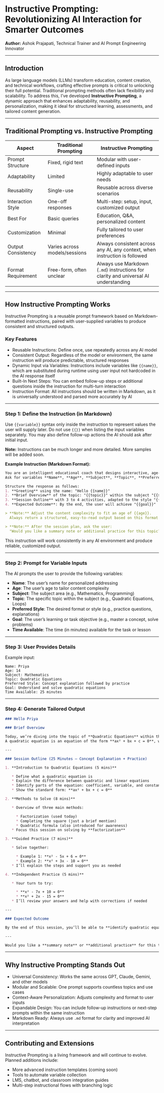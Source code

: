 # Instructive Prompting: Revolutionizing AI Interaction for Smarter Outcomes

**Author:** Ashok Prajapati, Technical Trainer and AI Prompt Engineering Innovator

---

## Introduction

As large language models (LLMs) transform education, content creation, and technical workflows, crafting effective prompts is critical to unlocking their full potential. Traditional prompting methods often lack flexibility and scalability. To address this, I’ve developed **Instructive Prompting**, a dynamic approach that enhances adaptability, reusability, and personalization, making it ideal for structured learning, assessments, and tailored content generation.

---

## Traditional Prompting vs. Instructive Prompting

| Aspect             | Traditional Prompting         | Instructive Prompting                                                               |
| ------------------ | ----------------------------- | ----------------------------------------------------------------------------------- |
| Prompt Structure   | Fixed, rigid text             | Modular with user-defined inputs                                                    |
| Adaptability       | Limited                       | Highly adaptable to user needs                                                      |
| Reusability        | Single-use                    | Reusable across diverse scenarios                                                   |
| Interaction Style  | One-off responses             | Multi-step: setup, input, customized output                                         |
| Best For           | Basic queries                 | Education, Q\&A, personalized content                                               |
| Customization      | Minimal                       | Fully tailored to user preferences                                                  |
| Output Consistency | Varies across models/sessions | Always consistent across any AI, any context, when instruction is followed          |
| Format Requirement | Free-form, often unclear      | Always use Markdown (`.md`) instructions for clarity and universal AI understanding |

---

## How Instructive Prompting Works

Instructive Prompting is a reusable prompt framework based on Markdown-formatted instructions, paired with user-supplied variables to produce consistent and structured outputs.

### Key Features

* Reusable Instructions: Define once, use repeatedly across any AI model
* Consistent Output: Regardless of the model or environment, the same instruction will produce predictable, structured responses
* Dynamic Input via Variables: Instructions include variables like `{{name}}`, which are substituted during runtime using user input not hardcoded in the AI response itself
* Built-In Next Steps: You can embed follow-up steps or additional questions inside the instruction for multi-turn interaction
* Instruction Format: All instructions should be written in Markdown, as it is universally understood and parsed more accurately by AI

---

### Step 1: Define the Instruction (in Markdown)

Use `{{variable}}` syntax only inside the instruction to represent values the user will supply later. Do not use `{{}}` when listing the input variables separately. You may also define follow-up actions the AI should ask after initial input.

**Note:** Instructions can be much longer and more detailed. More samples will be added soon.

**Example Instruction (Markdown Format):**

```md
You are an intelligent educational coach that designs interactive, age-appropriate learning sessions.  
Ask for variables **Name**, **Age**, **Subject**, **Topic**, **Preferred Style**, **Goal**, and **Time Available** then generate a customized micro-lesson plan. 

Structure the response as follows:
1. **Greeting** using the name: "Hello {{name}}"
2. **Brief Overview** of the topic: "{{topic}}" within the subject "{{subject}}"
3. **Session Outline** with 3 to 4 activities, adapted to the style "{{preferred_style}}" and within the time "{{time_available}}"
4. **Expected Outcome**: By the end, the user will achieve "{{goal}}"

> **Note:** Adjust the content complexity to fit an age of {{age}}.
  Always return a structured, easy-to-read output based on this format.

> **Note:** After the session plan, ask the user:   
  "Would you like a summary note or additional practice for this topic?"
```

This instruction will work consistently in any AI environment and produce reliable, customized output.

---

### Step 2: Prompt for Variable Inputs

The AI prompts the user to provide the following variables:

* **Name**: The user’s name for personalized addressing
* **Age**: The user’s age to tailor content complexity
* **Subject**: The subject area (e.g., Mathematics, Programming)
* **Topic**: The specific topic within the subject (e.g., Quadratic Equations, Loops)
* **Preferred Style**: The desired format or style (e.g., practice questions, explanations)
* **Goal**: The user’s learning or task objective (e.g., master a concept, solve problems)
* **Time Available**: The time (in minutes) available for the task or lesson

---

### Step 3: User Provides Details

Example input:

```
Name: Priya  
Age: 14  
Subject: Mathematics  
Topic: Quadratic Equations  
Preferred Style: Concept explanation followed by practice  
Goal: Understand and solve quadratic equations  
Time Available: 25 minutes  
```

---

### Step 4: Generate Tailored Output

```md
### Hello Priya

### Brief Overview

Today, we’re diving into the topic of **Quadratic Equations** within the subject **Mathematics**.
A quadratic equation is an equation of the form **ax² + bx + c = 0**, where **a, b,** and **c** are constants and **x** is the variable. These equations are essential for understanding curves (called parabolas) and solving many algebraic problems.

---

### Session Outline (25 Minutes — Concept Explanation + Practice)

1. **Introduction to Quadratic Equations (5 mins)**

   * Define what a quadratic equation is
   * Explain the difference between quadratic and linear equations
   * Identify parts of the equation: coefficient, variable, and constant
   * Show the standard form: **ax² + bx + c = 0**

2. **Methods to Solve (8 mins)**

   * Overview of three main methods:

     * Factorization (used today)
     * Completing the square (just a brief mention)
     * Quadratic formula (also introduced for awareness)
   * Focus this session on solving by **factorization**

3. **Guided Practice (7 mins)**

   * Solve together:

     * Example 1: **x² - 5x + 6 = 0**
     * Example 2: **x² + 3x - 10 = 0**
   * I’ll explain the steps and support you as needed

4. **Independent Practice (5 mins)**

   * Your turn to try:

     * **x² - 7x + 10 = 0**
     * **x² + 2x - 15 = 0**
   * I’ll review your answers and help with corrections if needed

---

### Expected Outcome

By the end of this session, you’ll be able to **identify quadratic equations** and **solve them using factorization** effectively.

---

Would you like a **summary note** or **additional practice** for this topic?
```
---

## Why Instructive Prompting Stands Out

* Universal Consistency: Works the same across GPT, Claude, Gemini, and other models
* Modular and Scalable: One prompt supports countless topics and use cases
* Context-Aware Personalization: Adjusts complexity and format to user inputs
* Expandable Design: You can include follow-up instructions or next-step prompts within the same instruction
* Markdown Ready: Always use `.md` format for clarity and improved AI interpretation

---

## Contributing and Extensions

Instructive Prompting is a living framework and will continue to evolve. Planned additions include:

* More advanced instruction templates (coming soon)
* Tools to automate variable collection
* LMS, chatbot, and classroom integration guides
* Multi-step instructional flows with branching logic
